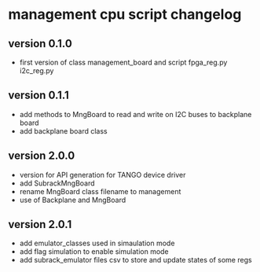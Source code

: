 # management cpu script changelog
## version 0.1.0
 - first version of class management_board and script fpga_reg.py i2c_reg.py
## version 0.1.1
 - add methods to MngBoard to read and write on I2C buses to backplane board
 - add backplane board class

## version 2.0.0
 - version for API generation for TANGO device driver
 - add SubrackMngBoard
 - rename MngBoard class filename to management
 - use of Backplane and MngBoard

## version 2.0.1
 - add emulator_classes used in simaulation mode
 - add flag simulation to enable simulation mode
 - add subrack_emulator files csv to store and update states of some regs